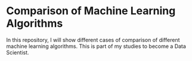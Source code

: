 # Comparison of Machine Learning Algorithms

In this repository, I will show different cases of comparison of different machine learning algorithms. This is part of my studies to become a Data Scientist. 
